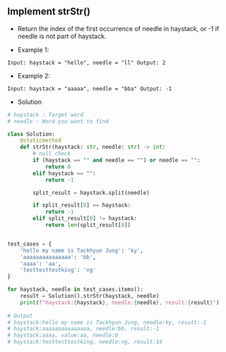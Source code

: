 ## Implement strStr()
* Return the index of the first occurrence of needle in haystack, or -1 if needle is not part of haystack.

* Example 1:

```
Input: haystack = "hello", needle = "ll" Output: 2
```

* Example 2:

```
Input: haystack = "aaaaa", needle = "bba" Output: -1
```

* Solution
```python
# haystack : Target word
# needle : Word you want to find

class Solution:
    @staticmethod
    def strStr(haystack: str, needle: str) -> int:
        # null check
        if (haystack == "" and needle == "") or needle == "":
            return 0
        elif haystack == "":
            return -1

        split_result = haystack.split(needle)

        if split_result[0] == haystack:
            return -1
        elif split_result[0] != haystack:
            return len(split_result[0])


test_cases = {
    'hello my name is Tackhyun Jung': 'ky',
    'aaaaaaaaaaaaaaa': 'bb',
    'aaaa': 'aa',
    'testtesttestking': 'ng'
}

for haystack, needle in test_cases.items():
    result = Solution().strStr(haystack, needle)
    print(f"haystack:{haystack}, needle:{needle}, result:{result}")
    
# Output
# haystack:hello my name is Tackhyun Jung, needle:ky, result:-1
# haystack:aaaaaaaaaaaaaaa, needle:bb, result:-1
# haystack:aaaa, value:aa, needle:0
# haystack:testtesttestking, needle:ng, result:14
```
